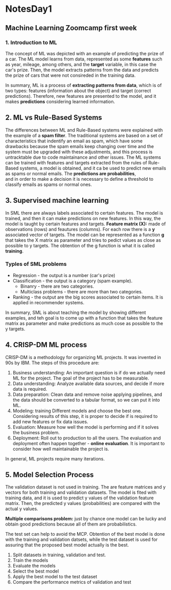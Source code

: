 # NotesDay1

## Machine Learning Zoomcamp first week 
### 1. Introduction to ML
The concept of ML was depicted with an example of predicting the prize of a car. The ML model learns from data, represented as 
some **features** such as year, mileage, among others, and the **target** variable, in this case the car's prize. Then, the model extracts patterns 
from the data and predicts the prize of cars that were not consireded in the training data. 

In summary, ML is a process of **extracting patterns from data**, which is of two types: features (information about the object) and target (correct predictions). 
Therefore, new features are presented to the model, and it makes **predictions** considering learned information. 

## 2. ML vs Rule-Based Systems
The differences between ML and Rule-Based systems were explained with the example of a **spam filter**. The traditional systems are based on a set of 
characteristics that indentify an email as spam, which have some drawbacks because the spam emails keep changing over time and the system must be upgraded with 
these adjustments, and this process is untracktable due to code maintainance and other issues. The ML systems can be trained with features and targets extracted 
from the rules of Rule-Based systems, a model is obtained, and it ca be used to predict new emails as spams or normal emails. The **predictions are probabilities**,  
and in order to make a decision it is necessary to define a threshold to classify emails as spams or normal ones.  

## 3. Supervised machine learning 
In SML there are always labels associated to certain features. The model is trained, and then it can make predictions on new features. In this way, the model
is taught by certain features and targets. 
**Feature matrix (X):** made of observations (rows) and feautures (columns). For each row there is a **y** associated vector of targets. 
The model can be represented as a function **g** that takes the X matrix as parameter and tries to pedict values as close as possible to y targets. 
The obtention of the g function is what it is called **training**.
### Typles of SML problems 
* Regression - the output is a number (car's prize)
* Classification - the output is a category (spam example). 
	* Binanry - there are two categories. 
	* Multiclass problems - there are more than two categories. 
* Ranking - the output are the big scores associated to certain items. It is applied in recommender systems. 

In summary, SML is about teaching the model by showing different examples, and teh goal is to come up with a function that takes the feature matrix as
parameter and make predictions as much cose as possible to the y targets. 

## 4. CRISP-DM ML process 
CRISP-DM is a methodology for organizing ML projects. It was invented in 90s by IBM. The steps of this procedure are: 
1. Business understanding: An important question is if do we actually need ML for the project. The goal of the project has to be measurable. 
2. Data understanding: Analyze available data sources, and decide if more data is required. 
3. Data preparation: Clean data and remove noise applying pipelines, and the data should be converted to a tabular format, so we can put it into ML.
4. Modeling: training Different models and choose the best one. Considering results of this step, it is proper to decide if is required to add new features or fix data issues. 
5. Evaluation: Measure how well the model is performing and if it solves the business problem. 
6. Deployment: Roll out to production to all the users. The evaluation and deployment often happen together - **online evaluation**. 
It is important to consider how well maintainable the project is.
  
In general, ML projects require many iterations. 

## 5. Model Selection Process
The validation dataset is not used in training. The are feature matrices and y vectors for both training and validation datasets. 
The model is fited with training data, and it is used to predict y values of the validation feature matrix. Then, the predicted y values (probabilities)
are compared with the actual y values. 

**Multiple comparisons problem:** just by chance one model can be lucky and obtain good predictions because all of them are probabilistics. 

The test set can help to avoid the MCP. Obtention of the best model is done with the training and validation datsets, while the test dataset is used for assuring that the proposed 
best model actually is the best. 

1. Split datasets in training, validation and test. 
2. Train the models
3. Evaluate the models
4. Select the best model 
5. Apply the best model to the test dataset 
6. Compare the performance metrics of validation and test 






